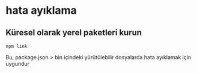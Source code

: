# hata ayıklama

## Küresel olarak yerel paketleri kurun

`npm link`

Bu, package.json > bin içindeki yürütülebilir dosyalarda hata ayıklamak için uygundur